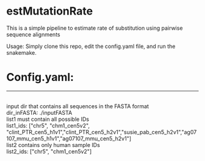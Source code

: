 # estMutationRate
This is a simple pipeline to estimate rate of substitution using pairwise sequence alignments

Usage:
  Simply clone this repo, edit the config.yaml file, and run the snakemake.

# Config.yaml:

---
<br> input dir that contains all sequences in the FASTA format </br>
dir_inFASTA: ./inputFASTA
<br> list1 must contain all possible IDs </br>
list1_ids: ["chr5", "chm1_cen5v2", "clint_PTR_cen5_h1v1","clint_PTR_cen5_h2v1","susie_pab_cen5_h2v1","ag07107_mmu_cen5_h1v1","ag07107_mmu_cen5_h2v1"]
<br> list2 contains only human sample IDs </br>
list2_ids: ["chr5", "chm1_cen5v2"]
